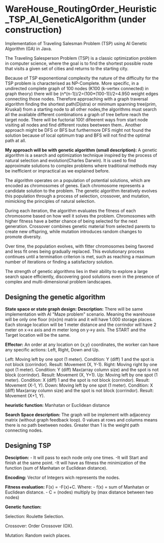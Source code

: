 # WareHouse_RoutingOrder_Heuristic_TSP_AI_GeneticAlgorithm (under construction)
Implementation of Traveling Salesman Problem (TSP) using AI Genetic Algorithm (GA) in Java.

  The Traveling Salesperson Problem (TSP) is a classic optimization problem in computer science, where the goal is to find the shortest possible route that visits a given set of cities and returns to the starting city.

  Because of TSP exponentional complexity the nature of the difficulty for the TSP problem is characterised as NP-Complete. More specific, in a undirected complete graph of 100 nodes (K100 (k-vertex connected) in graph theory) there will be (n*(n-1))/2=(100*(100-1))/2=4.950 weight edges connecting those nodes. Therefore approaching with a graph traversal algorithm finding the shortest path(Dijstra) or minimum spanning tree(prim, Kruskal) from a starting node to all other nodes,the algorithms must search all the available different combinations a graph of tree before reach the target node. There will be fuctorial 100! difeerent ways from start node visiting all nodes and find different routes beetween them.. Another approach might be DFS or BFS but furthermore DFS might not found the solution because of local optimum trap and BFS will not find the optimal path at all. 

 **My approach will be with genetic algorithm**
**(small description):** A genetic algorithm is a search and optimization technique inspired by the process of natural selection and evolution(Charles Darwin). It is used to find approximate solutions to complex problems where traditional methods may be inefficient or impractical as we explained before.

  The algorithm operates on a population of potential solutions, which are encoded as chromosomes of genes. Each chromosome represents a candidate solution to the problem. The genetic algorithm iteratively evolves this population through a process of selection, crossover, and mutation, mimicking the principles of natural selection.

  During each iteration, the algorithm evaluates the fitness of each chromosome based on how well it solves the problem. Chromosomes with higher fitness have a better chance of being selected for the next generation. Crossover combines genetic material from selected parents to create new offspring, while mutation introduces random changes to promote diversity.
  
  Over time, the population evolves, with fitter chromosomes being favored and less fit ones being gradually replaced. This evolutionary process continues until a termination criterion is met, such as reaching a maximum number of iterations or finding a satisfactory solution.
  
  The strength of genetic algorithms lies in their ability to explore a large search space efficiently, discovering good solutions even in the presence of complex and multi-dimensional problem landscapes.

## Designing the genetic algorithm
**State space or state graph design:**
**Description:** There will be same implementation with AI "Maze problem" scenario. Meaning the warehouse will be only one floor (n)x(m) matrix and it will have 1.000 storage places. Each storage location will be 1 meter distance and the corrindor will have 2 meter on x->x axis and m meter long on y->y axis. The START and the Target location will be the same.

**Effector:** An order at any location on {x,y} coordinates, the worker can have any specific actions: Left, Right, Down and Up. 

Left: Moving left by one spot (1 meter). Condition: Y (diff) 1 and the spot is not block (corrindor). Result: Movement (X, Y-1).
Right: Moving right by one spot (1 meter). Condition: Y (diff) Max(array column size)  and the spot is not block (corrindor). Result: Movement (X, Y+1).
Up: Moving left by one spot (1 meter). Condition: X (diff) 1 and the spot is not block (corrindor). Result: Movement (X-1, Y).
Down: Moving left by one spot (1 meter). Condition: X (diff) Max(array column size) and the spot is not block (corrindor). Result: Movement (X+1, Y).

**heuristic function:** Manhatan or Euclidean distance

**Search Space description:**
The graph will be implement with adjacency matrix (without graph feedback loop). 0 values at rows and columns means there is no path beetween nodes. Greater than 1 is the weight path connecting nodes.

## Designing TSP

**Desciption:** - It will pass to each node only one times. -It will Start and finish at the same point. -It will have as fitness the minimization of the function (sum of Manhatan or Euclidean distance).

**Encoding:** Vector of Integers wich represents the nodes.

**Fitness evaluation:** F(x) = -F(x)+C. Where: - f(x) = sum of Manhatan or Euclidean distance. - C = (nodes) multiply by (max distance between two nodes)  

**Genetic function:**

Selection: Roulette Selection.

Crossover: Order Crossover (OX).

Mutation: Random swich places.
